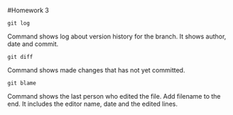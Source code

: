 #Homework 3

	git log
Command shows log about version history for the branch. It shows author, date and commit.

	git diff
Command shows made changes that has not yet committed.

	git blame
Command shows the last person who edited the file. Add filename to the end. It includes the editor name, date and the edited lines.
